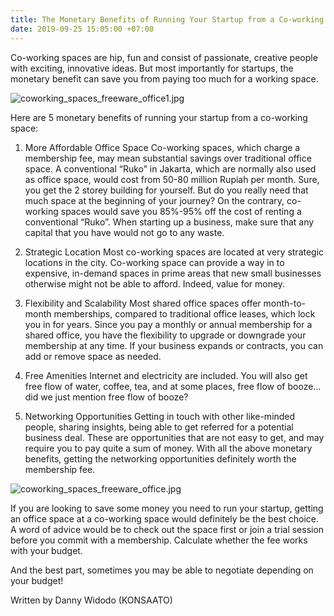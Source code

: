 ```yaml
---
title: The Monetary Benefits of Running Your Startup from a Co-working Space
date: 2019-09-25 15:05:00 +07:00
---
```


Co-working spaces are hip, fun and consist of passionate, creative people with exciting, innovative ideas. But most importantly for startups, the monetary benefit can save you from paying too much for a working space.

![coworking_spaces_freeware_office1.jpg](/uploads/coworking_spaces_freeware_office1.jpg)

Here are 5 monetary benefits of running your startup from a co-working space:

1. More Affordable Office Space
Co-working spaces, which charge a membership fee, may mean substantial savings over traditional office space. A conventional “Ruko” in Jakarta, which are normally also used as office space, would cost from 50-80 million Rupiah per month. Sure, you get the 2 storey building for yourself. But do you really need that much space at the beginning of your journey? On the contrary, co-working spaces would save you 85%-95% off the cost of renting a conventional “Ruko”. When starting up a business, make sure that any capital that you have would not go to any waste.

2. Strategic Location
Most co-working spaces are located at very strategic locations in the city. Co-working space can provide a way in to expensive, in-demand spaces in prime areas that new small businesses otherwise might not be able to afford. Indeed, value for money.

3. Flexibility and Scalability
Most shared office spaces offer month-to-month memberships, compared to traditional office leases, which lock you in for years. Since you pay a monthly or annual membership for a shared office, you have the flexibility to upgrade or downgrade your membership at any time. If your business expands or contracts, you can add or remove space as needed.

4. Free Amenities
Internet and electricity are included. You will also get free flow of water, coffee, tea, and at some places, free flow of booze… did we just mention free flow of booze?

5. Networking Opportunities
Getting in touch with other like-minded people, sharing insights, being able to get referred for a potential business deal. These are opportunities that are not easy to get, and may require you to pay quite a sum of money. With all the above monetary benefits, getting the networking opportunities definitely worth the membership fee.

![coworking_spaces_freeware_office.jpg](/uploads/coworking_spaces_freeware_office.jpg)

If you are looking to save some money you need to run your startup, getting an office space at a co-working space would definitely be the best choice. A word of advice would be to check out the space first or join a trial session before you commit with a membership. Calculate whether the fee works with your budget.

And the best part, sometimes you may be able to negotiate depending on your budget!

Written by Danny Widodo (KONSAATO)